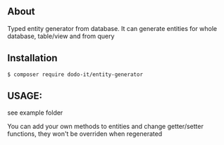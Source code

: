## About
Typed entity generator from database. It can generate entities for whole database, table/view and from query

## Installation

    $ composer require dodo-it/entity-generator

## USAGE:
see example folder


You can add your own methods to entities and change getter/setter functions, they won't be overriden when regenerated
